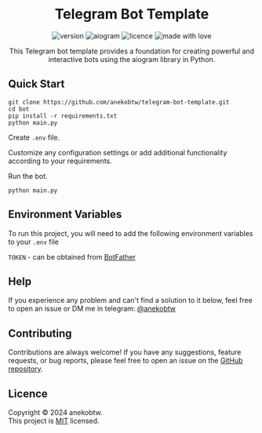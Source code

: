 <br/>
<div align="center">
<h1>Telegram Bot Template</h1>

 ![version](https://img.shields.io/badge/Project_version-v1.1.0-blue)
 ![aiogram](https://img.shields.io/badge/aiogram-3.x-blue)
 ![licence](https://img.shields.io/badge/License-MIT-green)
 ![made with love](https://img.shields.io/badge/Made_with-Love-red)

<p>This Telegram bot template provides a foundation for creating powerful and interactive bots using the aiogram library in Python.</p>

</div>

## Quick Start
```
git clone https://github.com/anekobtw/telegram-bot-template.git
cd bot
pip install -r requirements.txt
python main.py
```
Create `.env` file.

Customize any configuration settings or add additional functionality according to your requirements.

Run the bot.
```
python main.py
```

## Environment Variables
To run this project, you will need to add the following environment variables to your `.env` file

`TOKEN` - can be obtained from [BotFather](https://t.me/BotFather)

## Help
If you experience any problem and can't find a solution to it below, feel free to open an issue or DM me in telegram: [@anekobtw](https://t.me/anekobtw)

## Contributing
Contributions are always welcome! If you have any suggestions, feature requests, or bug reports, please feel free to open an issue on the [GitHub repository](https://github.com/anekobtw/telegram-bot-template).

## Licence
Copyright © 2024 anekobtw.\
This project is [MIT](https://github.com/anekobtw/telegram-bot-template/blob/main/LICENSE) licensed.
